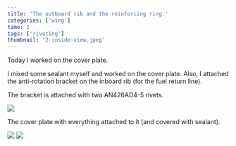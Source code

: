```yaml
---
title: 'The outboard rib and the reinforcing ring.'
categories: ['wing']
time: 2
tags: ['riveting']
thumbnail: '2-inside-view.jpeg'
---
```


Today I worked on the cover plate.

<!-- more -->

I mixed some sealant myself and worked on the cover plate. Also, I attached the anti-rotation bracket on the inboard rib (for the fuel return line).

The bracket is attached with two AN426AD4-5 rivets.

![](./0-anti-rotation-bracket.jpeg)

The cover plate with everything attached to it (and covered with sealant).

![](./1-exterior-side.jpeg)
![](./2-inside-view.jpeg)
